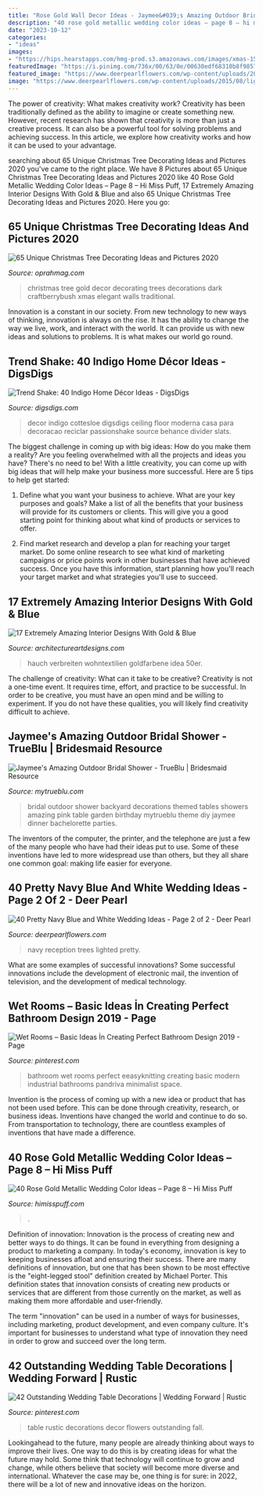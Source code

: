 ```yaml
---
title: "Rose Gold Wall Decor Ideas - Jaymee&#039;s Amazing Outdoor Bridal Shower"
description: "40 rose gold metallic wedding color ideas – page 8 – hi miss puff"
date: "2023-10-12"
categories:
- "ideas"
images:
- "https://hips.hearstapps.com/hmg-prod.s3.amazonaws.com/images/xmas-1599703529.jpg?crop=0.9995002498750624xw:1xh;center,top&amp;resize=480:*"
featuredImage: "https://i.pinimg.com/736x/00/63/0e/00630edf68310b8f9857adaae76326f4.jpg"
featured_image: "https://www.deerpearlflowers.com/wp-content/uploads/2015/08/lighted-trees-for-wedding-reception.jpg"
image: "https://www.deerpearlflowers.com/wp-content/uploads/2015/08/lighted-trees-for-wedding-reception.jpg"
---
```



The power of creativity: What makes creativity work?
Creativity has been traditionally defined as the ability to imagine or create something new. However, recent research has shown that creativity is more than just a creative process. It can also be a powerful tool for solving problems and achieving success. In this article, we explore how creativity works and how it can be used to your advantage.

	

		
searching about 65 Unique Christmas Tree Decorating Ideas and Pictures 2020 you've came to the right place. We have 8 Pictures about 65 Unique Christmas Tree Decorating Ideas and Pictures 2020 like 40 Rose Gold Metallic Wedding Color Ideas – Page 8 – Hi Miss Puff, 17 Extremely Amazing Interior Designs With Gold &amp; Blue and also 65 Unique Christmas Tree Decorating Ideas and Pictures 2020. Here you go:
		
    
## 65 Unique Christmas Tree Decorating Ideas And Pictures 2020

<img loading=lazy src="https://hips.hearstapps.com/hmg-prod.s3.amazonaws.com/images/xmas-1599703529.jpg?crop=0.9995002498750624xw:1xh;center,top&amp;resize=480:*" onerror="this.onerror=null;this.src='https://tse2.mm.bing.net/th?id=OIP.4JWO1n2HeKvJDllt0zW3SwHaLH&amp;pid=15.1';" alt="65 Unique Christmas Tree Decorating Ideas and Pictures 2020">

_Source: oprahmag.com_

>christmas tree gold decor decorating trees decorations dark craftberrybush xmas elegant walls traditional. 

	

Innovation is a constant in our society. From new technology to new ways of thinking, innovation is always on the rise. It has the ability to change the way we live, work, and interact with the world. It can provide us with new ideas and solutions to problems. It is what makes our world go round.

    
## Trend Shake: 40 Indigo Home Décor Ideas - DigsDigs

<img loading=lazy src="http://www.digsdigs.com/photos/indigo-home-decor-ideas-33.jpg" onerror="this.onerror=null;this.src='https://tse2.mm.bing.net/th?id=OIP._Y3q38iJUnYuucew1OXS0QHaLG&amp;pid=15.1';" alt="Trend Shake: 40 Indigo Home Décor Ideas - DigsDigs">

_Source: digsdigs.com_

>decor indigo cottesloe digsdigs ceiling floor moderna casa para decoracao reciclar passionshake source behance divider slats. 

	

The biggest challenge in coming up with big ideas: How do you make them a reality?
Are you feeling overwhelmed with all the projects and ideas you have? There's no need to be! With a little creativity, you can come up with big ideas that will help make your business more successful. Here are 5 tips to help get started: 
1. Define what you want your business to achieve. What are your key purposes and goals? Make a list of all the benefits that your business will provide for its customers or clients. This will give you a good starting point for thinking about what kind of products or services to offer. 

2. Find market research and develop a plan for reaching your target market. Do some online research to see what kind of marketing campaigns or price points work in other businesses that have achieved success. Once you have this information, start planning how you'll reach your target market and what strategies you'll use to succeed.

    
## 17 Extremely Amazing Interior Designs With Gold &amp; Blue

<img loading=lazy src="https://www.architectureartdesigns.com/wp-content/uploads/2016/03/2-24-630x421.jpg" onerror="this.onerror=null;this.src='https://tse2.mm.bing.net/th?id=OIP.Y0MB30tLBXO_T33Y8j02igHaE8&amp;pid=15.1';" alt="17 Extremely Amazing Interior Designs With Gold &amp; Blue">

_Source: architectureartdesigns.com_

>hauch verbreiten wohntextilien goldfarbene idea 50er. 

	

The challenge of creativity: What can it take to be creative?
Creativity is not a one-time event. It requires time, effort, and practice to be successful. In order to be creative, you must have an open mind and be willing to experiment. If you do not have these qualities, you will likely find creativity difficult to achieve.

    
## Jaymee&#039;s Amazing Outdoor Bridal Shower - TrueBlu | Bridesmaid Resource

<img loading=lazy src="http://mytrueblu.com/wp-content/uploads/2013/03/IMG_0665a.jpg" onerror="this.onerror=null;this.src='https://tse4.mm.bing.net/th?id=OIP.1WdKmiK8zcDr9F0PeIiZnwHaLH&amp;pid=15.1';" alt="Jaymee&#039;s Amazing Outdoor Bridal Shower - TrueBlu | Bridesmaid Resource">

_Source: mytrueblu.com_

>bridal outdoor shower backyard decorations themed tables showers amazing pink table garden birthday mytrueblu theme diy jaymee dinner bachelorette parties. 

	

The inventors of the computer, the printer, and the telephone are just a few of the many people who have had their ideas put to use. Some of these inventions have led to more widespread use than others, but they all share one common goal: making life easier for everyone.

    
## 40 Pretty Navy Blue And White Wedding Ideas - Page 2 Of 2 - Deer Pearl

<img loading=lazy src="https://www.deerpearlflowers.com/wp-content/uploads/2015/08/lighted-trees-for-wedding-reception.jpg" onerror="this.onerror=null;this.src='https://tse1.mm.bing.net/th?id=OIP.7Qm-Ap87SNwfSWYzn9FBpgHaLH&amp;pid=15.1';" alt="40 Pretty Navy Blue and White Wedding Ideas - Page 2 of 2 - Deer Pearl">

_Source: deerpearlflowers.com_

>navy reception trees lighted pretty. 

	

What are some examples of successful innovations?
Some successful innovations include the development of electronic mail, the invention of television, and the development of medical technology.

    
## Wet Rooms – Basic Ideas İn Creating Perfect Bathroom Design 2019 - Page

<img loading=lazy src="https://i.pinimg.com/736x/00/63/0e/00630edf68310b8f9857adaae76326f4.jpg" onerror="this.onerror=null;this.src='https://tse3.mm.bing.net/th?id=OIP.Vzt-FrBJY44X0CQEglQ8ygHaLJ&amp;pid=15.1';" alt="Wet Rooms – Basic Ideas İn Creating Perfect Bathroom Design 2019 - Page">

_Source: pinterest.com_

>bathroom wet rooms perfect eeasyknitting creating basic modern industrial bathrooms pandriva minimalist space. 

	

Invention is the process of coming up with a new idea or product that has not been used before. This can be done through creativity, research, or business ideas. Inventions have changed the world and continue to do so. From transportation to technology, there are countless examples of inventions that have made a difference.

    
## 40 Rose Gold Metallic Wedding Color Ideas – Page 8 – Hi Miss Puff

<img loading=lazy src="https://www.himisspuff.com/wp-content/uploads/2016/11/blush-and-gold-wedding-decor.jpg" onerror="this.onerror=null;this.src='https://tse2.mm.bing.net/th?id=OIP.2_6c8cpuBCJsqEAORT_BQAHaLH&amp;pid=15.1';" alt="40 Rose Gold Metallic Wedding Color Ideas – Page 8 – Hi Miss Puff">

_Source: himisspuff.com_

>. 

	

Definition of innovation:
Innovation is the process of creating new and better ways to do things. It can be found in everything from designing a product to marketing a company. In today's economy, innovation is key to keeping businesses afloat and ensuring their success.
There are many definitions of innovation, but one that has been shown to be most effective is the "eight-legged stool" definition created by Michael Porter. This definition states that innovation consists of creating new products or services that are different from those currently on the market, as well as making them more affordable and user-friendly.

The term "innovation" can be used in a number of ways for businesses, including marketing, product development, and even company culture. It's important for businesses to understand what type of innovation they need in order to grow and succeed over the long term.

    
## 42 Outstanding Wedding Table Decorations | Wedding Forward | Rustic

<img loading=lazy src="https://i.pinimg.com/736x/f1/2e/c4/f12ec49b8ed9473eee8a4259d8951c55--autumn-wedding-flowers-fall-wedding-colors.jpg" onerror="this.onerror=null;this.src='https://tse1.mm.bing.net/th?id=OIP.xXF57WhOUZSBSTlaBlW8CgHaLH&amp;pid=15.1';" alt="42 Outstanding Wedding Table Decorations | Wedding Forward | Rustic">

_Source: pinterest.com_

>table rustic decorations decor flowers outstanding fall. 

	

Lookingahead to the future, many people are already thinking about ways to improve their lives. One way to do this is by creating ideas for what the future may hold. Some think that technology will continue to grow and change, while others believe that society will become more diverse and international. Whatever the case may be, one thing is for sure: in 2022, there will be a lot of new and innovative ideas on the horizon.

